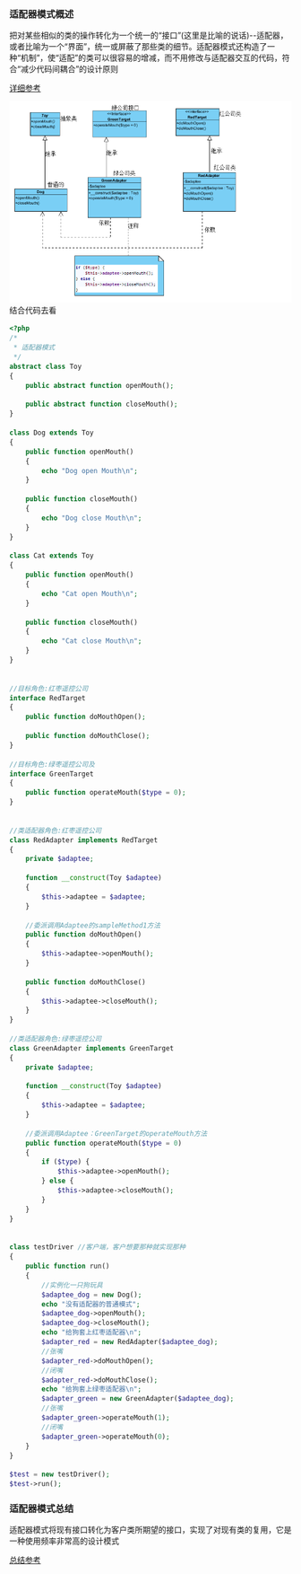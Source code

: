 ### 适配器模式概述

把对某些相似的类的操作转化为一个统一的“接口”(这里是比喻的说话)--适配器，或者比喻为一个“界面”，统一或屏蔽了那些类的细节。适配器模式还构造了一种“机制”，使“适配”的类可以很容易的增减，而不用修改与适配器交互的代码，符合“减少代码间耦合”的设计原则

[详细参考](http://www.cnblogs.com/DeanChopper/p/4770572.html)

![适配器](images/2017_10/适配器.png)结合代码去看

```PHP
<?php
/*
 * 适配器模式
 */
abstract class Toy
{
    public abstract function openMouth();

    public abstract function closeMouth();
}

class Dog extends Toy
{
    public function openMouth()
    {
        echo "Dog open Mouth\n";
    }

    public function closeMouth()
    {
        echo "Dog close Mouth\n";
    }
}

class Cat extends Toy
{
    public function openMouth()
    {
        echo "Cat open Mouth\n";
    }

    public function closeMouth()
    {
        echo "Cat close Mouth\n";
    }
}


//目标角色:红枣遥控公司
interface RedTarget
{
    public function doMouthOpen();

    public function doMouthClose();
}

//目标角色:绿枣遥控公司及
interface GreenTarget
{
    public function operateMouth($type = 0);
}


//类适配器角色:红枣遥控公司
class RedAdapter implements RedTarget
{
    private $adaptee;

    function __construct(Toy $adaptee)
    {
        $this->adaptee = $adaptee;
    }

    //委派调用Adaptee的sampleMethod1方法
    public function doMouthOpen()
    {
        $this->adaptee->openMouth();
    }

    public function doMouthClose()
    {
        $this->adaptee->closeMouth();
    }
}

//类适配器角色:绿枣遥控公司
class GreenAdapter implements GreenTarget
{
    private $adaptee;

    function __construct(Toy $adaptee)
    {
        $this->adaptee = $adaptee;
    }

    //委派调用Adaptee：GreenTarget的operateMouth方法
    public function operateMouth($type = 0)
    {
        if ($type) {
            $this->adaptee->openMouth();
        } else {
            $this->adaptee->closeMouth();
        }
    }
}


class testDriver //客户端，客户想要那种就实现那种
{
    public function run()
    {
        //实例化一只狗玩具
        $adaptee_dog = new Dog();
        echo "没有适配器的普通模式";
        $adaptee_dog->openMouth();
        $adaptee_dog->closeMouth();
        echo "给狗套上红枣适配器\n";
        $adapter_red = new RedAdapter($adaptee_dog);
        //张嘴
        $adapter_red->doMouthOpen();
        //闭嘴
        $adapter_red->doMouthClose();
        echo "给狗套上绿枣适配器\n";
        $adapter_green = new GreenAdapter($adaptee_dog);
        //张嘴
        $adapter_green->operateMouth(1);
        //闭嘴
        $adapter_green->operateMouth(0);
    }
}

$test = new testDriver();
$test->run();
```

### 适配器模式总结

 适配器模式将现有接口转化为客户类所期望的接口，实现了对现有类的复用，它是一种使用频率非常高的设计模式

[总结参考](http://blog.csdn.net/lovelion/article/details/8624633)
